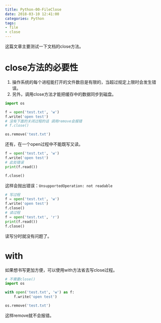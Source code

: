 ```yaml
---
title: Python-00-FileClose
date: 2018-03-10 12:41:00
categories: Python
tags:
- file
- close
---
```




这篇文章主要测试一下文档的close方法。

# close方法的必要性

1. 操作系统的每个进程能打开的文件数目是有限的，当超过规定上限时会发生错误。
2. 另外，调用close方法才能把缓存中的数据同步到磁盘。

```python
import os

f = open('test.txt', 'w')
f.write('open test')
# 没有下面的关闭过程的话 调用remove会报错
# f.close()

os.remove('test.txt')
```

还有，在一个open过程中不能既写又读。

```python
f = open('test.txt', 'w')
f.write('open test')
# 此处错误
print(f.read())

f.close()
```

这样会抛出错误：`UnsupportedOperation: not readable`

```python
# 写过程
f = open('test.txt', 'w')
f.write('open test')
f.close()
# 读过程
f = open('test.txt', 'r')
print(f.read())
f.close()
```

读写分时就没有问题了。

# with

如果想书写更加方便，可以使用with方法省去写close过程。

```python
# 不需要close()
import os

with open('test.txt', 'w') as f:
    f.write('open test')

os.remove('test.txt')
```

这样remove就不会报错。